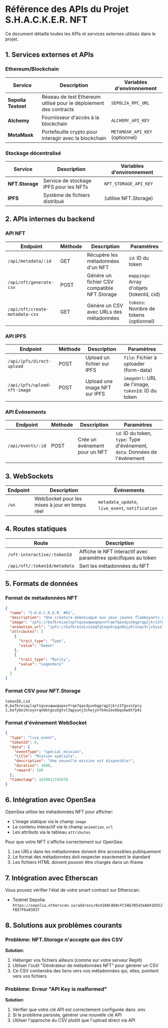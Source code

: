 # Référence des APIs du Projet S.H.A.C.K.E.R. NFT

Ce document détaille toutes les APIs et services externes utilisés dans le projet.

## 1. Services externes et APIs

### Ethereum/Blockchain

| Service | Description | Variables d'environnement |
|---------|-------------|--------------------------|
| **Sepolia Testnet** | Réseau de test Ethereum utilisé pour le déploiement des contracts | `SEPOLIA_RPC_URL` |
| **Alchemy** | Fournisseur d'accès à la blockchain | `ALCHEMY_API_KEY` |
| **MetaMask** | Portefeuille crypto pour interagir avec la blockchain | `METAMASK_API_KEY` (optionnel) |

### Stockage décentralisé

| Service | Description | Variables d'environnement |
|---------|-------------|--------------------------|
| **NFT.Storage** | Service de stockage IPFS pour les NFTs | `NFT_STORAGE_API_KEY` |
| **IPFS** | Système de fichiers distribué | (utilise NFT.Storage) |

## 2. APIs internes du backend

### API NFT

| Endpoint | Méthode | Description | Paramètres |
|----------|---------|-------------|------------|
| `/api/metadata/:id` | GET | Récupère les métadonnées d'un NFT | `id`: ID du token |
| `/api/nft/generate-csv` | POST | Génère un fichier CSV compatible NFT.Storage | `mappings`: Array d'objets {tokenId, cid} |
| `/api/nft/create-metadata-csv` | GET | Génère un CSV avec URLs des métadonnées | `tokens`: Nombre de tokens (optionnel) |

### API IPFS

| Endpoint | Méthode | Description | Paramètres |
|----------|---------|-------------|------------|
| `/api/ipfs/direct-upload` | POST | Upload un fichier sur IPFS | `file`: Fichier à uploader (form-data) |
| `/api/ipfs/upload-nft-image` | POST | Upload une image NFT sur IPFS | `imageUrl`: URL de l'image, `tokenId`: ID du token |

### API Événements

| Endpoint | Méthode | Description | Paramètres |
|----------|---------|-------------|------------|
| `/api/events/:id` | POST | Crée un événement pour un NFT | `id`: ID du token, `type`: Type d'événement, `data`: Données de l'événement |

## 3. WebSockets

| Endpoint | Description | Événements |
|----------|-------------|------------|
| `/ws` | WebSocket pour les mises à jour en temps réel | `metadata_update`, `live_event`, `notification` |

## 4. Routes statiques

| Route | Description |
|-------|-------------|
| `/nft-interactive/:tokenId` | Affiche le NFT interactif avec paramètres spécifiques au token |
| `/api/nft/:tokenId/metadata` | Sert les métadonnées du NFT |

## 5. Formats de données

### Format de métadonnées NFT

```json
{
  "name": "S.H.A.C.K.E.R. #01",
  "description": "Une créature démoniaque aux yeux jaunes flamboyants et aux petites cornes. NFT rare de la collection Shackers OG sur Ethereum. NFT interactif avec mini-jeu intégré.",
  "image": "ipfs://bafkreiaylxpfsgvouqwwqopxvfrqe7qasdyunbgprqp2jkrz37gssstpry",
  "animation_url": "ipfs://bafkreidivzimqfqtoqxkrpge6bjyhlvxqs3rjv5yze7uus7unnbgpyzpce",
  "attributes": [
    {
      "trait_type": "Type",
      "value": "Demon"
    },
    {
      "trait_type": "Rarity",
      "value": "Legendary"
    }
  ]
}
```

### Format CSV pour NFT.Storage

```
tokenID,cid
0,bafkreiaylxpfsgvouqwwqopxvfrqe7qasdyunbgprqp2jkrz37gssstpry
1,bafybeihcoyxrqnbbtgxu5gtvl3qpyunj3chwjynfk4e2ex6bqxbwdtfp4i
```

### Format d'événement WebSocket

```json
{
  "type": "live_event",
  "tokenId": 0,
  "data": {
    "eventType": "special_mission",
    "title": "Mission spéciale",
    "description": "Une nouvelle mission est disponible!",
    "duration": 3600,
    "reward": 100
  },
  "timestamp": 1639012345678
}
```

## 6. Intégration avec OpenSea

OpenSea utilise les métadonnées NFT pour afficher:
- L'image statique via le champ `image`
- Le contenu interactif via le champ `animation_url`
- Les attributs via le tableau `attributes`

Pour que votre NFT s'affiche correctement sur OpenSea:
1. Les URLs dans les métadonnées doivent être accessibles publiquement
2. Le format des métadonnées doit respecter exactement le standard
3. Les fichiers HTML doivent pouvoir être chargés dans un iframe

## 7. Intégration avec Etherscan

Vous pouvez vérifier l'état de votre smart contract sur Etherscan:
- Testnet Sepolia: `https://sepolia.etherscan.io/address/0xd10AC868cFC5Ab7B5d3eA041D552FB57F6a03037`

## 8. Solutions aux problèmes courants

### Problème: NFT.Storage n'accepte que des CSV

**Solution**: 
1. Héberger vos fichiers ailleurs (comme sur votre serveur Replit)
2. Utiliser l'outil "Générateur de métadonnées NFT" pour générer un CSV
3. Ce CSV contiendra des liens vers vos métadonnées qui, elles, pointent vers vos fichiers

### Problème: Erreur "API Key is malformed"

**Solution**:
1. Vérifier que votre clé API est correctement configurée dans .env
2. Si le problème persiste, générer une nouvelle clé API
3. Utiliser l'approche du CSV plutôt que l'upload direct via API
